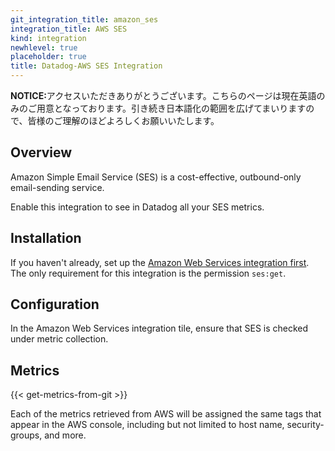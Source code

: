 ```yaml
---
git_integration_title: amazon_ses
integration_title: AWS SES
kind: integration
newhlevel: true
placeholder: true
title: Datadog-AWS SES Integration
---
```


<div class='alert alert-info'><strong>NOTICE:</strong>アクセスいただきありがとうございます。こちらのページは現在英語のみのご用意となっております。引き続き日本語化の範囲を広げてまいりますので、皆様のご理解のほどよろしくお願いいたします。</div>



## Overview

Amazon Simple Email Service (SES) is a cost-effective, outbound-only email-sending service.

Enable this integration to see in Datadog all your SES metrics.

## Installation

If you haven't already, set up the [Amazon Web Services integration first](/integrations/aws). The only requirement for this integration is the permission `ses:get`.

## Configuration

In the Amazon Web Services integration tile, ensure that SES is checked under metric collection.

## Metrics

{{< get-metrics-from-git >}}

Each of the metrics retrieved from AWS will be assigned the same tags that appear in the AWS console, including but not limited to host name, security-groups, and more.
